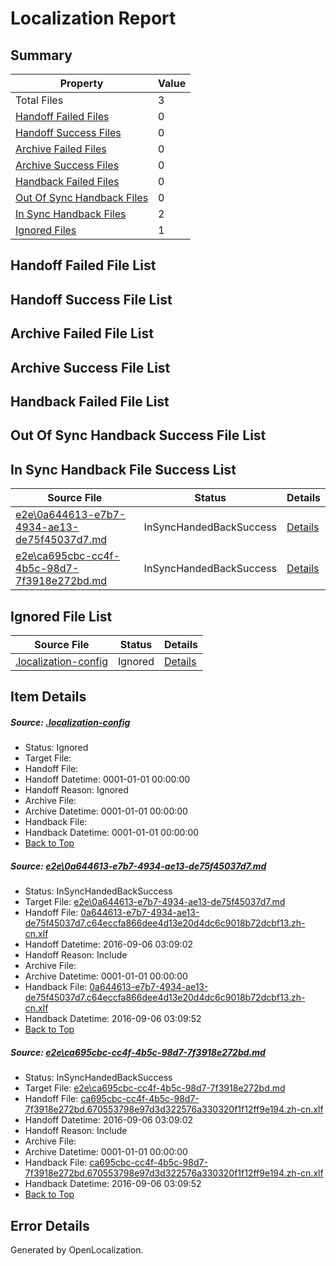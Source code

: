 # <a name='report-top'></a> Localization Report

## Summary
 Property | Value 
 -------- | ----- 
 Total Files | 3
[ Handoff Failed Files ](#handoff-failed-list)| 0
[ Handoff Success Files ](#handoff-success-list)| 0
[ Archive Failed Files ](#archive-failed-list)| 0
[ Archive Success Files ](#archive-success-list)| 0
[ Handback Failed Files ](#handback-failed-list)| 0
[ Out Of Sync Handback Files ](#outofsync-handback-success-list)| 0
[ In Sync Handback Files ](#insync-handback-success-list)| 2
[ Ignored Files ](#ignored-list)| 1

## <a name='handoff-failed-list'></a> Handoff Failed File List

## <a name='handoff-success-list'></a> Handoff Success File List

## <a name='archive-failed-list'></a> Archive Failed File List

## <a name='archive-success-list'></a> Archive Success File List

## <a name='handback-failed-list'></a> Handback Failed File List

## <a name='outofsync-handback-success-list'></a> Out Of Sync Handback Success File List

## <a name='insync-handback-success-list'></a> In Sync Handback File Success List
 Source File | Status | Details 
 ----------- | ------ | ------- 
 [e2e\0a644613-e7b7-4934-ae13-de75f45037d7.md](https://github.com/OpenLocalizationTestOrg/ol-test0/blob/8efe5b823709155fdd186ad3236d1f801c2bdb4f/e2e/0a644613-e7b7-4934-ae13-de75f45037d7.md) | InSyncHandedBackSuccess | [Details](#cceb13151283865ba8cd3b80673eea3e097492671)
 [e2e\ca695cbc-cc4f-4b5c-98d7-7f3918e272bd.md](https://github.com/OpenLocalizationTestOrg/ol-test0/blob/8efe5b823709155fdd186ad3236d1f801c2bdb4f/e2e/ca695cbc-cc4f-4b5c-98d7-7f3918e272bd.md) | InSyncHandedBackSuccess | [Details](#9cbe294c2828761c66b7b375822262fce8a4ff662)

## <a name='ignored-list'></a> Ignored File List
 Source File | Status | Details 
 ----------- | ------ | ------- 
 [.localization-config](https://github.com/OpenLocalizationTestOrg/ol-test0/blob/8efe5b823709155fdd186ad3236d1f801c2bdb4f/.localization-config) | Ignored | [Details](#3d4f252ac210baf56311d7e97dcc2db10974dbd20)

## Item Details
##### <a name='3d4f252ac210baf56311d7e97dcc2db10974dbd20'></a> Source: [.localization-config](https://github.com/OpenLocalizationTestOrg/ol-test0/blob/8efe5b823709155fdd186ad3236d1f801c2bdb4f/.localization-config)
* Status: Ignored
* Target File: 
* Handoff File: 
* Handoff Datetime: 0001-01-01 00:00:00
* Handoff Reason: Ignored
* Archive File: 
* Archive Datetime: 0001-01-01 00:00:00
* Handback File: 
* Handback Datetime: 0001-01-01 00:00:00
* [Back to Top](#report-top)

##### <a name='cceb13151283865ba8cd3b80673eea3e097492671'></a> Source: [e2e\0a644613-e7b7-4934-ae13-de75f45037d7.md](https://github.com/OpenLocalizationTestOrg/ol-test0/blob/8efe5b823709155fdd186ad3236d1f801c2bdb4f/e2e/0a644613-e7b7-4934-ae13-de75f45037d7.md)
* Status: InSyncHandedBackSuccess
* Target File: [e2e\0a644613-e7b7-4934-ae13-de75f45037d7.md](https://github.com/OpenLocalizationTestOrg/ol-test0-zhcn/blob/378c48d44b74afdcad40cdc0f6da971ff6a2c764/e2e/0a644613-e7b7-4934-ae13-de75f45037d7.md)
* Handoff File: [0a644613-e7b7-4934-ae13-de75f45037d7.c64eccfa866dee4d13e20d4dc6c9018b72dcbf13.zh-cn.xlf](https://github.com/OpenLocalizationTestOrg/ol-test0-handoff/blob/7abac5eeeb0e6c1d103132c2ae1c92e86a7727bf/ol-handoff/OpenLocalizationTestOrg/ol-test0-zhcn/ci/ht/0a644613-e7b7-4934-ae13-de75f45037d7.c64eccfa866dee4d13e20d4dc6c9018b72dcbf13.zh-cn.xlf)
* Handoff Datetime: 2016-09-06 03:09:02
* Handoff Reason: Include
* Archive File: 
* Archive Datetime: 0001-01-01 00:00:00
* Handback File: [0a644613-e7b7-4934-ae13-de75f45037d7.c64eccfa866dee4d13e20d4dc6c9018b72dcbf13.zh-cn.xlf](https://github.com/OpenLocalizationTestOrg/ol-test0-handback/blob/4038ca6c592f22edfa04912582c49464815df50e/ol-handback/OpenLocalizationTestOrg/ol-test0-zhcn/ci/ht/0a644613-e7b7-4934-ae13-de75f45037d7.c64eccfa866dee4d13e20d4dc6c9018b72dcbf13.zh-cn.xlf)
* Handback Datetime: 2016-09-06 03:09:52
* [Back to Top](#report-top)

##### <a name='9cbe294c2828761c66b7b375822262fce8a4ff662'></a> Source: [e2e\ca695cbc-cc4f-4b5c-98d7-7f3918e272bd.md](https://github.com/OpenLocalizationTestOrg/ol-test0/blob/8efe5b823709155fdd186ad3236d1f801c2bdb4f/e2e/ca695cbc-cc4f-4b5c-98d7-7f3918e272bd.md)
* Status: InSyncHandedBackSuccess
* Target File: [e2e\ca695cbc-cc4f-4b5c-98d7-7f3918e272bd.md](https://github.com/OpenLocalizationTestOrg/ol-test0-zhcn/blob/378c48d44b74afdcad40cdc0f6da971ff6a2c764/e2e/ca695cbc-cc4f-4b5c-98d7-7f3918e272bd.md)
* Handoff File: [ca695cbc-cc4f-4b5c-98d7-7f3918e272bd.670553798e97d3d322576a330320f1f12ff9e194.zh-cn.xlf](https://github.com/OpenLocalizationTestOrg/ol-test0-handoff/blob/7abac5eeeb0e6c1d103132c2ae1c92e86a7727bf/ol-handoff/OpenLocalizationTestOrg/ol-test0-zhcn/ci/ht/ca695cbc-cc4f-4b5c-98d7-7f3918e272bd.670553798e97d3d322576a330320f1f12ff9e194.zh-cn.xlf)
* Handoff Datetime: 2016-09-06 03:09:02
* Handoff Reason: Include
* Archive File: 
* Archive Datetime: 0001-01-01 00:00:00
* Handback File: [ca695cbc-cc4f-4b5c-98d7-7f3918e272bd.670553798e97d3d322576a330320f1f12ff9e194.zh-cn.xlf](https://github.com/OpenLocalizationTestOrg/ol-test0-handback/blob/4038ca6c592f22edfa04912582c49464815df50e/ol-handback/OpenLocalizationTestOrg/ol-test0-zhcn/ci/ht/ca695cbc-cc4f-4b5c-98d7-7f3918e272bd.670553798e97d3d322576a330320f1f12ff9e194.zh-cn.xlf)
* Handback Datetime: 2016-09-06 03:09:52
* [Back to Top](#report-top)


## Error Details

Generated by OpenLocalization.

